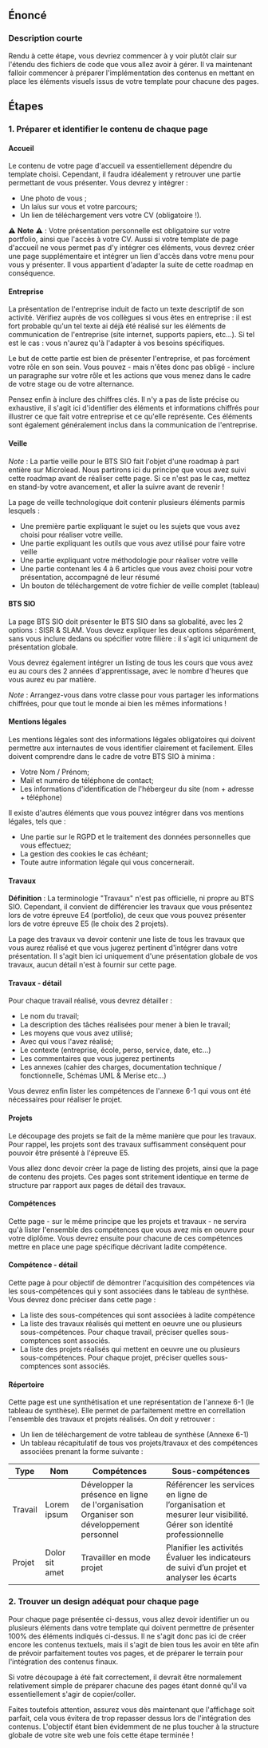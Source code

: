 ## Énoncé

### Description courte

Rendu à cette étape, vous devriez commencer à y voir plutôt clair sur l'étendu des fichiers de code que vous allez avoir à gérer. Il va maintenant falloir commencer à préparer l'implémentation des contenus en mettant en place les éléments visuels issus de votre template pour chacune des pages.

## Étapes

### 1. Préparer et identifier le contenu de chaque page

#### Accueil

Le contenu de votre page d'accueil va essentiellement dépendre du template choisi. Cependant, il faudra idéalement y retrouver une partie permettant de vous présenter. Vous devrez y intégrer :

- Une photo de vous ;
- Un laïus sur vous et votre parcours;
- Un lien de téléchargement vers votre CV (obligatoire !).

⚠️ **Note** ⚠️ : Votre présentation personnelle est obligatoire sur votre portfolio, ainsi que l'accès à votre CV. Aussi si votre template de page d'accueil ne vous permet pas d'y intégrer ces éléments, vous devrez créer une page supplémentaire et intégrer un lien d'accès dans votre menu pour vous y présenter. Il vous appartient d'adapter la suite de cette roadmap en conséquence.

#### Entreprise

La présentation de l'entreprise induit de facto un texte descriptif de son activité. Vérifiez auprès de vos collègues si vous êtes en entreprise : il est fort probable qu'un tel texte ai déjà été réalisé sur les éléments de communication de l'entreprise (site internet, supports papiers, etc...). Si tel est le cas : vous n'aurez qu'à l'adapter à vos besoins spécifiques.

Le but de cette partie est bien de présenter l'entreprise, et pas forcément votre rôle en son sein. Vous pouvez - mais n'êtes donc pas obligé - inclure un paragraphe sur votre rôle et les actions que vous menez dans le cadre de votre stage ou de votre alternance.

Pensez enfin à inclure des chiffres clés. Il n'y a pas de liste précise ou exhaustive, il s'agit ici d'identifier des éléments et informations chiffrés pour illustrer ce que fait votre entreprise et ce qu'elle représente. Ces éléments sont également généralement inclus dans la communication de l'entreprise.

#### Veille

_Note_ : La partie veille pour le BTS SIO fait l'objet d'une roadmap à part entière sur Microlead. Nous partirons ici du principe que vous avez suivi cette roadmap avant de réaliser cette page. Si ce n'est pas le cas, mettez en stand-by votre avancement, et aller la suivre avant de revenir !

La page de veille technologique doit contenir plusieurs éléments parmis lesquels : 

- Une première partie expliquant le sujet ou les sujets que vous avez choisi pour réaliser votre veille.
- Une partie expliquant les outils que vous avez utilisé pour faire votre veille
- Une partie expliquant votre méthodologie pour réaliser votre veille
- Une partie contenant les 4 à 6 articles que vous avez choisi pour votre présentation, accompagné de leur résumé
- Un bouton de téléchargement de votre fichier de veille complet (tableau)

#### BTS SIO

La page BTS SIO doit présenter le BTS SIO dans sa globalité, avec les 2 options : SISR & SLAM. Vous devez expliquer les deux options séparément, sans vous inclure dedans ou spécifier votre filière : il s'agit ici uniqument de présentation globale.

Vous devrez également intégrer un listing de tous les cours que vous avez eu au cours des 2 années d'apprentissage, avec le nombre d'heures que vous aurez eu par matière.

_Note_ : Arrangez-vous dans votre classe pour vous partager les informations chiffrées, pour que tout le monde ai bien les mêmes informations !

#### Mentions légales

Les mentions légales sont des informations légales obligatoires qui doivent permettre aux internautes de vous identifier clairement et facilement. Elles doivent comprendre dans le cadre de votre BTS SIO à minima : 

- Votre Nom / Prénom;
- Mail et numéro de téléphone de contact;
- Les informations d'identification de l'hébergeur du site (nom + adresse + téléphone)

Il existe d'autres éléments que vous pouvez intégrer dans vos mentions légales, tels que : 

- Une partie sur le RGPD et le traitement des données personnelles que vous effectuez;
- La gestion des cookies le cas échéant;
- Toute autre information légale qui vous concernerait.

#### Travaux

**Définition** : La terminologie "Travaux" n'est pas officielle, ni propre au BTS SIO. Cependant, il convient de différencier les travaux que vous présentez lors de votre épreuve E4 (portfolio), de ceux que vous pouvez présenter lors de votre épreuve E5 (le choix des 2 projets).

La page des travaux va devoir contenir une liste de tous les travaux que vous aurez réalisé et que vous jugerez pertinent d'intégrer dans votre présentation. Il s'agit bien ici uniquement d'une présentation globale de vos travaux, aucun détail n'est à fournir sur cette page.

#### Travaux - détail

Pour chaque travail réalisé, vous devrez détailler :

- Le nom du travail; 
- La description des tâches réalisées pour mener à bien le travail;
- Les moyens que vous avez utilisé;
- Avec qui vous l'avez réalisé;
- Le contexte (entreprise, école, perso, service, date, etc...)
- Les commentaires que vous jugerez pertinents
- Les annexes (cahier des charges, documentation technique / fonctionnelle, Schémas UML & Merise etc...)

Vous devrez enfin lister les compétences de l'annexe 6-1 qui vous ont été nécessaires pour réaliser le projet.

#### Projets

Le découpage des projets se fait de la même manière que pour les travaux. Pour rappel, les projets sont des travaux suffisamment conséquent pour pouvoir être présenté à l'épreuve E5.

Vous allez donc devoir créer la page de listing des projets, ainsi que la page de contenu des projets. Ces pages sont stritement identique en terme de structure par rapport aux pages de détail des travaux.

#### Compétences

Cette page - sur le même principe que les projets et travaux - ne servira qu'à lister l'ensemble des compétences que vous avez mis en oeuvre pour votre diplôme. Vous devrez ensuite pour chacune de ces compétences mettre en place une page spécifique décrivant ladite compétence.

#### Compétence - détail

Cette page à pour objectif de démontrer l'acquisition des compétences via les sous-compétences qui y sont associées dans le tableau de synthèse. Vous devrez donc préciser dans cette page : 

- La liste des sous-compétences qui sont associées à ladite compétence
- La liste des travaux réalisés qui mettent en oeuvre une ou plusieurs sous-compétences. Pour chaque travail, préciser quelles sous-comptences sont associés.
- La liste des projets réalisés qui mettent en oeuvre une ou plusieurs sous-compétences. Pour chaque projet, préciser quelles sous-comptences sont associés.

#### Répertoire

Cette page est une synthétisation et une représentation de l'annexe 6-1 (le tableau de synthèse). Elle permet de parfaitement mettre en correllation l'ensemble des travaux et projets réalisés. On doit y retrouver : 

- Un lien de téléchargement de votre tableau de synthèse (Annexe 6-1)
- Un tableau récapitulatif de tous vos projets/travaux et des compétences associées prenant la forme suivante : 

| Type | Nom | Compétences | Sous-compétences |
| --- | --- | --- | --- |
| Travail | Lorem ipsum | Développer la présence en ligne de l'organisation <br> Organiser son développement personnel | Référencer les services en ligne de l’organisation et mesurer leur visibilité. <br> Gérer son identité professionnelle |
| Projet | Dolor sit amet | Travailler en mode projet | Planifier les activités <br> Évaluer les indicateurs de suivi d’un projet et analyser les écarts |

### 2. Trouver un design adéquat pour chaque page

Pour chaque page présentée ci-dessus, vous allez devoir identifier un ou plusieurs éléments dans votre template qui doivent permettre de présenter 100% des éléments indiqués ci-dessus. Il ne s'agit donc pas ici de créer encore les contenus textuels, mais il s'agit de bien tous les avoir en tête afin de prévoir parfaitement toutes vos pages, et de préparer le terrain pour l'intégration des contenus finaux.

Si votre découpage à été fait correctement, il devrait être normalement relativement simple de préparer chacune des pages étant donné qu'il va essentiellement s'agir de copier/coller.

Faites toutefois attention, assurez vous dès maintenant que l'affichage soit parfait, cela vous évitera de trop repasser dessus lors de l'intégration des contenus. L'objectif étant bien évidemment de ne plus toucher à la structure globale de votre site web une fois cette étape terminée !
